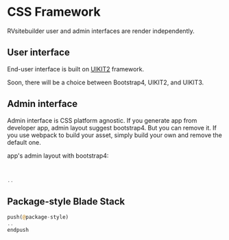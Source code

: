 # CSS Framework

RVsitebuilder user and admin interfaces are render independently.

## User interface
End-user interface is built on [UIKIT2](https://getuikit.com/v2/) framework. 

Soon, there will be a choice between Bootstrap4, UIKIT2, and UIKIT3.

## Admin interface
Admin interface is CSS platform agnostic. If you generate app from developer app, admin layout suggest bootstrap4. But you can remove it. If you use webpack to build your asset, simply build your own and remove the default one.

app's admin layout with bootstrap4:
```php


..
```

## Package-style Blade Stack


```php
push(@package-style)
..
endpush
```

